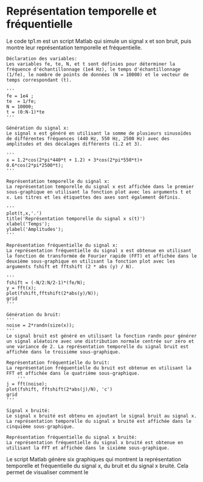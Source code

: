 # Représentation temporelle et fréquentielle

Le code tp1.m est un script Matlab qui simule un signal x et son bruit, puis montre leur représentation temporelle et fréquentielle.

    Déclaration des variables:
    Les variables fe, te, N, et t sont définies pour déterminer la fréquence d'échantillonnage (1e4 Hz), le temps d'échantillonnage (1/fe), le nombre de points de données (N = 10000) et le vecteur de temps correspondant (t).
    
    '''
    fe = 1e4 ; 
    te  = 1/fe; 
    N = 10000;
    t = (0:N-1)*te
    '''

    Génération du signal x:
    Le signal x est généré en utilisant la somme de plusieurs sinusoïdes de différentes fréquences (440 Hz, 550 Hz, 2500 Hz) avec des amplitudes et des décalages différents (1.2 et 3).
    
    '''
    x = 1.2*cos(2*pi*440*t + 1.2) + 3*cos(2*pi*550*t)+ 0.6*cos(2*pi*2500*t);
    '''

    Représentation temporelle du signal x:
    La représentation temporelle du signal x est affichée dans le premier sous-graphique en utilisant la fonction plot avec les arguments t et x. Les titres et les étiquettes des axes sont également définis.
    
    '''
    plot(t,x,'.')
    title('Représentation temporelle du signal x s(t)')
    xlabel('Temps'); 
    ylabel('Amplitudes'); 
    '''

    Représentation fréquentielle du signal x:
    La représentation fréquentielle du signal x est obtenue en utilisant la fonction de transformée de Fourier rapide (FFT) et affichée dans le deuxième sous-graphique en utilisant la fonction plot avec les arguments fshift et fftshift (2 * abs (y) / N).
    
    '''
    fshift = (-N/2:N/2-1)*(fe/N);
    y = fft(x);
    plot(fshift,fftshift(2*abs(y)/N));
    grid
    '''
    
    Génération du bruit:
    '''
    noise = 2*randn(size(x));
    '''
    Le signal bruit est généré en utilisant la fonction randn pour générer un signal aléatoire avec une distribution normale centrée sur zéro et une variance de 2. La représentation temporelle du signal bruit est affichée dans le troisième sous-graphique.

    Représentation fréquentielle du bruit:
    La représentation fréquentielle du bruit est obtenue en utilisant la FFT et affichée dans le quatrième sous-graphique.
        '''
    j = fft(noise);
    plot(fshift, fftshift(2*abs(j)/N), 'c')
    grid
    '''

    Signal x bruité:
    Le signal x bruité est obtenu en ajoutant le signal bruit au signal x. La représentation temporelle du signal x bruité est affichée dans le cinquième sous-graphique.

    Représentation fréquentielle du signal x bruité:
    La représentation fréquentielle du signal x bruité est obtenue en utilisant la FFT et affichée dans le sixième sous-graphique.

Le script Matlab génère six graphiques qui montrent la représentation temporelle et fréquentielle du signal x, du bruit et du signal x bruité. Cela permet de visualiser comment le
